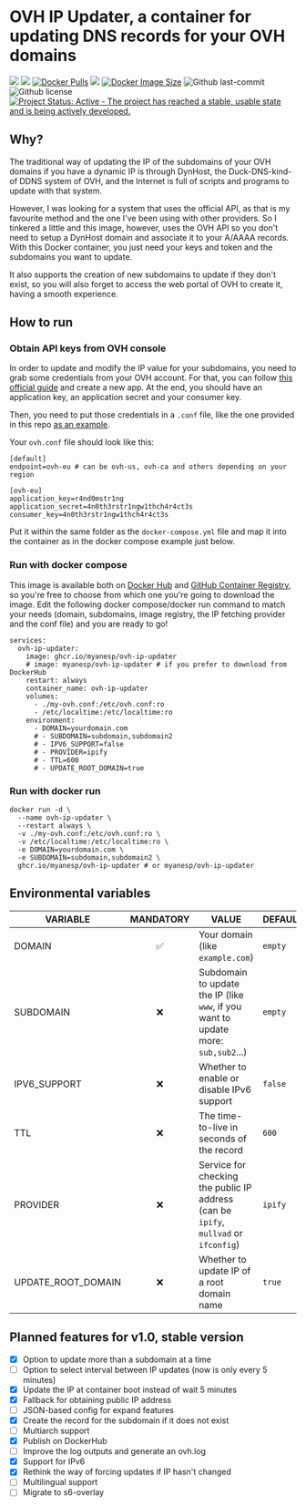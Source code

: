 # OVH IP Updater, a container for updating DNS records for your OVH domains

[![](https://badgen.net/badge/icon/github?icon=github&label)](https://github.com/myanesp/ovh-ip-updater)
[![](https://badgen.net/badge/icon/docker?icon=docker&label)](https://hub.docker.com/r/myanesp/ovh-ip-updater/)
[![Docker Pulls](https://badgen.net/docker/pulls/myanesp/ovh-ip-updater?icon=docker&label=pulls)](https://hub.docker.com/r/myanesp/ovh-ip-updater/)
![](https://badgen.net/github/stars/myanesp/ovh-ip-updater?icon=github&label=stars)
[![Docker Image Size](https://badgen.net/docker/size/myanesp/ovh-ip-updater?icon=docker&label=image%20size)](https://hub.docker.com/r/myanesp/ovh-ip-updater/)
![Github last-commit](https://img.shields.io/github/last-commit/myanesp/ovh-ip-updater)
![Github license](https://badgen.net/github/license/myanesp/ovh-ip-updater)
[![Project Status: Active - The project has reached a stable, usable state and is being actively developed.](https://www.repostatus.org/badges/latest/active.svg)](https://www.repostatus.org/#active)

## Why?

The traditional way of updating the IP of the subdomains of your OVH domains if you have a dynamic IP is through DynHost, the Duck-DNS-kind-of DDNS system of OVH, and the Internet is full of scripts and programs to update with that system. 

However, I was looking for a system that uses the official API, as that is my favourite method and the one I've been using with other providers. So I tinkered a little and this image, however, uses the OVH API so you don't need to setup a DynHost domain and associate it to your A/AAAA records. With this Docker container, you just need your keys and token and the subdomains you want to update. 

It also supports the creation of new subdomains to update if they don't exist, so you will also forget to access the web portal of OVH to create it, having a smooth experience.

## How to run

### Obtain API keys from OVH console

In order to update and modify the IP value for your subdomains, you need to grab some credentials from your OVH account. For that, you can follow [this official guide](https://help.ovhcloud.com/csm/en-gb-api-getting-started-ovhcloud-api?id=kb_article_view&sysparm_article=KB0042784) and create a new app. At the end, you should have an application key, an application secret and your consumer key.

Then, you need to put those credentials in a `.conf` file, like the one provided in this repo [as an example](ohv.conf).

Your `ovh.conf` file should look like this:

```
[default]
endpoint=ovh-eu # can be ovh-us, ovh-ca and others depending on your region

[ovh-eu]
application_key=r4nd0mstr1ng
application_secret=4n0th3rstr1ngw1thch4r4ct3s
consumer_key=4n0th3rstr1ngw1thch4r4ct3s
```

Put it within the same folder as the `docker-compose.yml` file and map it into the container as in the docker compose example just below.

### Run with docker compose

This image is available both on [Docker Hub](https://hub.docker.com/r/myanesp/ovh-ip-updater) and [GitHub Container Registry](https://github.com/myanesp/ovh-ip-updater), so you're free to choose from which one you're going to download the image. Edit the following docker compose/docker run command to match your needs (domain, subdomains, image registry, the IP fetching provider and the conf file) and you are ready to go!

```
services:
  ovh-ip-updater:
    image: ghcr.io/myanesp/ovh-ip-updater
    # image: myanesp/ovh-ip-updater # if you prefer to download from DockerHub
    restart: always
    container_name: ovh-ip-updater
    volumes:
      - ./my-ovh.conf:/etc/ovh.conf:ro
      - /etc/localtime:/etc/localtime:ro
    environment:
      - DOMAIN=yourdomain.com
      # - SUBDOMAIN=subdomain,subdomain2
      # - IPV6_SUPPORT=false
      # - PROVIDER=ipify
      # - TTL=600
      # - UPDATE_ROOT_DOMAIN=true
```

### Run with docker run

```
docker run -d \
  --name ovh-ip-updater \
  --restart always \
  -v ./my-ovh.conf:/etc/ovh.conf:ro \
  -v /etc/localtime:/etc/localtime:ro \
  -e DOMAIN=yourdomain.com \
  -e SUBDOMAIN=subdomain,subdomain2 \
  ghcr.io/myanesp/ovh-ip-updater # or myanesp/ovh-ip-updater
```

## Environmental variables

| VARIABLE | MANDATORY | VALUE | DEFAULT |
|----------|:---------:|-------------------------------------------------------------|---------|
| DOMAIN | ✅ | Your domain (like `example.com`) | `empty` |
| SUBDOMAIN| ❌ | Subdomain to update the IP (like `www`, if you want to update more: `sub,sub2`...) | `empty` |
| IPV6_SUPPORT | ❌ | Whether to enable or disable IPv6 support | `false` |
| TTL | ❌ | The time-to-live in seconds of the record | `600` |
| PROVIDER | ❌ | Service for checking the public IP address (can be `ipify`, `mullvad` or `ifconfig`) | `ipify` |
| UPDATE_ROOT_DOMAIN | ❌ | Whether to update IP of a root domain name                                           | `true`  |

## Planned features for v1.0, stable version

- [x] Option to update more than a subdomain at a time
- [ ] Option to select interval between IP updates (now is only every 5 minutes) 
- [x] Update the IP at container boot instead of wait 5 minutes
- [x] Fallback for obtaining public IP address
- [ ] JSON-based config for expand features
- [x] Create the record for the subdomain if it does not exist
- [ ] Multiarch support
- [x] Publish on DockerHub
- [ ] Improve the log outputs and generate an ovh.log
- [x] Support for IPv6
- [x] Rethink the way of forcing updates if IP hasn't changed
- [ ] Multilingual support
- [ ] Migrate to s6-overlay